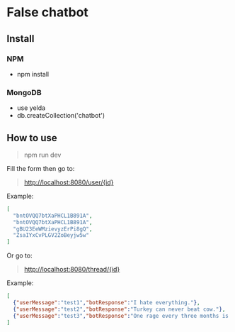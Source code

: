 # False chatbot

## Install

### NPM

* npm install

### MongoDB

* use yelda
* db.createCollection('chatbot')

## How to use

> npm run dev

Fill the form then go to:
> <http://localhost:8080/user/{id}>

Example:

```json
[
  "bntOVQQ7btXaPHCL1B891A",
  "bntOVQQ7btXaPHCL1B891A",
  "gBU23EeWMzievyzErPi8gQ",
  "ZsaIYxCvPLGV2ZoBeyjw5w"
]
```

Or go to:
> <http://localhost:8080/thread/{id}>

Example:

```json
[
  {"userMessage":"test1","botResponse":"I hate everything."},
  {"userMessage":"test2","botResponse":"Turkey can never beat cow."},
  {"userMessage":"test3","botResponse":"One rage every three months is permitted. Try not to hurt anyone who doesn't deserve it."}
]
```
